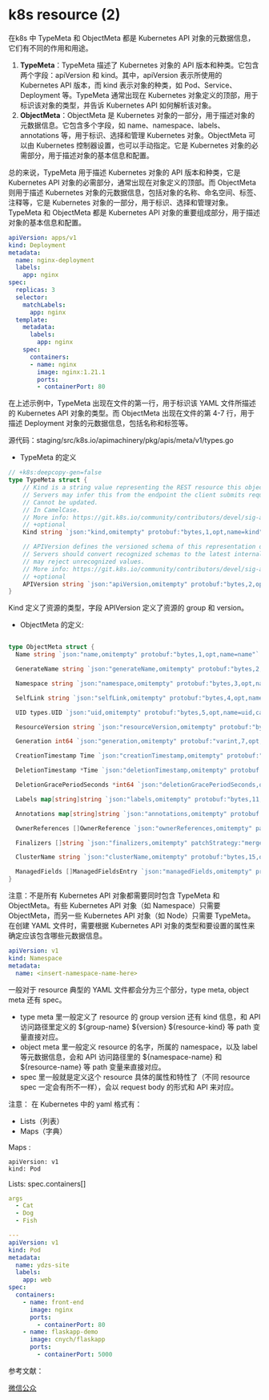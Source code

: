 #  k8s resource (2)

在k8s 中 TypeMeta 和 ObjectMeta 都是 Kubernetes API 对象的元数据信息，它们有不同的作用和用途。

1. **TypeMeta**：TypeMeta 描述了 Kubernetes 对象的 API 版本和种类。它包含两个字段：apiVersion 和 kind。其中，apiVersion 表示所使用的 Kubernetes API 版本，而 kind 表示对象的种类，如 Pod、Service、Deployment 等。TypeMeta 通常出现在 Kubernetes 对象定义的顶部，用于标识该对象的类型，并告诉 Kubernetes API 如何解析该对象。
2. **ObjectMeta**：ObjectMeta 是 Kubernetes 对象的一部分，用于描述对象的元数据信息。它包含多个字段，如 name、namespace、labels、annotations 等，用于标识、选择和管理 Kubernetes 对象。ObjectMeta 可以由 Kubernetes 控制器设置，也可以手动指定。它是 Kubernetes 对象的必需部分，用于描述对象的基本信息和配置。

总的来说，TypeMeta 用于描述 Kubernetes 对象的 API 版本和种类，它是 Kubernetes API 对象的必需部分，通常出现在对象定义的顶部。而 ObjectMeta 则用于描述 Kubernetes 对象的元数据信息，包括对象的名称、命名空间、标签、注释等，它是 Kubernetes 对象的一部分，用于标识、选择和管理对象。TypeMeta 和 ObjectMeta 都是 Kubernetes API 对象的重要组成部分，用于描述对象的基本信息和配置。

```yaml
apiVersion: apps/v1
kind: Deployment
metadata:
  name: nginx-deployment
  labels:
    app: nginx
spec:
  replicas: 3
  selector:
    matchLabels:
      app: nginx
  template:
    metadata:
      labels:
        app: nginx
    spec:
      containers:
      - name: nginx
        image: nginx:1.21.1
        ports:
        - containerPort: 80

```

在上述示例中，TypeMeta 出现在文件的第一行，用于标识该 YAML 文件所描述的 Kubernetes API 对象的类型。而 ObjectMeta 出现在文件的第 4-7 行，用于描述 Deployment 对象的元数据信息，包括名称和标签等。

源代码：staging/src/k8s.io/apimachinery/pkg/apis/meta/v1/types.go

- TypeMeta 的定义

```go
// +k8s:deepcopy-gen=false
type TypeMeta struct {
	// Kind is a string value representing the REST resource this object represents.
	// Servers may infer this from the endpoint the client submits requests to.
	// Cannot be updated.
	// In CamelCase.
	// More info: https://git.k8s.io/community/contributors/devel/sig-architecture/api-conventions.md#types-kinds
	// +optional
	Kind string `json:"kind,omitempty" protobuf:"bytes,1,opt,name=kind"`

	// APIVersion defines the versioned schema of this representation of an object.
	// Servers should convert recognized schemas to the latest internal value, and
	// may reject unrecognized values.
	// More info: https://git.k8s.io/community/contributors/devel/sig-architecture/api-conventions.md#resources
	// +optional
	APIVersion string `json:"apiVersion,omitempty" protobuf:"bytes,2,opt,name=apiVersion"`
}
```

 Kind 定义了资源的类型，字段 APIVersion 定义了资源的 group  和 version。

- ObjectMeta 的定义:

```go

type ObjectMeta struct {
  Name string `json:"name,omitempty" protobuf:"bytes,1,opt,name=name"`

  GenerateName string `json:"generateName,omitempty" protobuf:"bytes,2,opt,name=generateName"`

  Namespace string `json:"namespace,omitempty" protobuf:"bytes,3,opt,name=namespace"`

  SelfLink string `json:"selfLink,omitempty" protobuf:"bytes,4,opt,name=selfLink"`

  UID types.UID `json:"uid,omitempty" protobuf:"bytes,5,opt,name=uid,casttype=k8s.io/kubernetes/pkg/types.UID"`

  ResourceVersion string `json:"resourceVersion,omitempty" protobuf:"bytes,6,opt,name=resourceVersion"`

  Generation int64 `json:"generation,omitempty" protobuf:"varint,7,opt,name=generation"`

  CreationTimestamp Time `json:"creationTimestamp,omitempty" protobuf:"bytes,8,opt,name=creationTimestamp"`

  DeletionTimestamp *Time `json:"deletionTimestamp,omitempty" protobuf:"bytes,9,opt,name=deletionTimestamp"`

  DeletionGracePeriodSeconds *int64 `json:"deletionGracePeriodSeconds,omitempty" protobuf:"varint,10,opt,name=deletionGracePeriodSeconds"`

  Labels map[string]string `json:"labels,omitempty" protobuf:"bytes,11,rep,name=labels"`

  Annotations map[string]string `json:"annotations,omitempty" protobuf:"bytes,12,rep,name=annotations"`

  OwnerReferences []OwnerReference `json:"ownerReferences,omitempty" patchStrategy:"merge" patchMergeKey:"uid" protobuf:"bytes,13,rep,name=ownerReferences"`

  Finalizers []string `json:"finalizers,omitempty" patchStrategy:"merge" protobuf:"bytes,14,rep,name=finalizers"`

  ClusterName string `json:"clusterName,omitempty" protobuf:"bytes,15,opt,name=clusterName"`

  ManagedFields []ManagedFieldsEntry `json:"managedFields,omitempty" protobuf:"bytes,17,rep,name=managedFields"`
}
```



注意：不是所有 Kubernetes API 对象都需要同时包含 TypeMeta 和 ObjectMeta。有些 Kubernetes API 对象（如 Namespace）只需要 ObjectMeta，而另一些 Kubernetes API 对象（如 Node）只需要 TypeMeta。在创建 YAML 文件时，需要根据 Kubernetes API 对象的类型和要设置的属性来确定应该包含哪些元数据信息。

```yaml
apiVersion: v1
kind: Namespace
metadata:
  name: <insert-namespace-name-here>

```



一般对于 resource 典型的 YAML 文件都会分为三个部分，type meta, object meta 还有 spec。

- type meta 里一般定义了 resource 的 group version 还有 kind 信息，和 API 访问路径里定义的 ${group-name} ${version} ${resource-kind} 等 path 变量直接对应。
- object meta 里一般定义 resource 的名字，所属的 namespace，以及 label 等元数据信息，会和 API 访问路径里的 ${namespace-name} 和 ${resource-name} 等 path 变量来直接对应。
- spec 里一般就是定义这个 resource 具体的属性和特性了（不同 resource spec 一定会有所不一样），会以 request body 的形式和 API 来对应。



注意： 在 Kubernetes 中的 yaml 格式有：

- Lists（列表）
- Maps（字典）

Maps :

```ymal
apiVersion: v1
kind: Pod
```

Lists:  spec.containers[]

```yaml
args
  - Cat
  - Dog
  - Fish
```

```yaml
---
apiVersion: v1
kind: Pod
metadata:
  name: ydzs-site
  labels:
    app: web
spec:
  containers:
    - name: front-end
      image: nginx
      ports:
        - containerPort: 80
    - name: flaskapp-demo
      image: cnych/flaskapp
      ports:
        - containerPort: 5000
```



参考文献：

[微信公众](https://mp.weixin.qq.com/s?__biz=MzI0MDE3MjAzMg==&mid=2648393986&idx=1&sn=69950039d43cf1c692abe6ee28409160&chksm=f131046dc6468d7b75e5b6c0bfea194654e1e4c5d041e830d8474e57f5f43e8e358bebc24ac3&cur_album_id=2123527375761014785&scene=189#wechat_redirect)